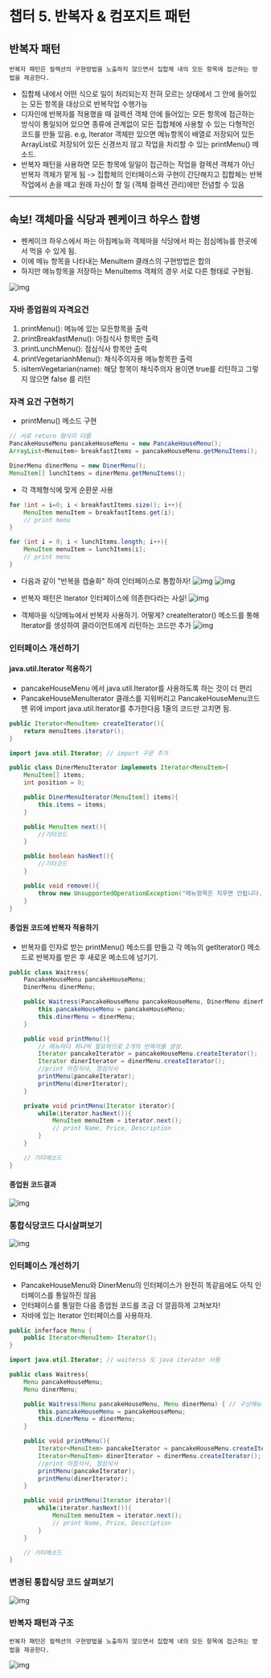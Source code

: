 # 챕터 5. 반복자 & 컴포지트 패턴

## 반복자 패턴
```
반복자 패턴은 컬렉션의 구현방법을 노출하지 않으면서 집합체 내의 모든 항목에 접근하는 방법을 제공한다.
```

- 집합체 내에서 어떤 식으로 일이 처리되는지 전혀 모르는 상태에서 그 안에 들어있는 모든 항목을 대상으로 반복작업 수행가능
- 디자인에 반복자를 적용했을 때 걸렉션 객체 안에 들어있는 모든 항목에 접근하는 방식이 통일되어 있으면 종류에 관계없이 모든 집합체에 사용할 수 있는 다형적인 코드를 만들 있음. e.g, Iterator 객체만 있으면 메뉴항목이 배열로 저장되어 있든 ArrayList로 저장되어 있든 신경쓰지 않고 작업을 처리할 수 있는 printMenu() 메소드.
- 반복자 패턴을 사용하면 모든 항목에 일일이 접근하는 작업을 컬렉션 객체가 아닌 반복자 객체가 맡게 됨 -> 집합체의 인터페이스와 구현이 간단해지고 집합체는 반복작업에서 손을 떼고 원래 자신이 할 일 (객체 컬렉션 관리)에만 전념할 수 있음

---
## 속보! 객체마을 식당과 펜케이크 하우스 합병
- 펜케이크 하우스에서 파는 아침메뉴와 객체마을 식당에서 파는 점심메뉴를 한곳에서 먹을 수 있게 됨.
- 이에 메뉴 항목을 나타내는 MenuItem 클래스의 구현방법은 합의
- 하지만 메뉴항목을 저장하는 MenuItems 객체의 경우 서로 다른 형태로 구현됨.

![img](./img/iterator1.png)

### 자바 종업원의 자격요건
1. printMenu(): 메뉴에 있는 모든항목을 출력
2. printBreakfastMenu(): 아침식사 항목만 출력
3. printLunchMenu(): 점심식사 항목만 출력
4. printVegetarianhMenu(): 채식주의자용 메뉴항목한 출력
5. isItemVegetarian(name): 해당 항목이 채식주의자 용이면 true를 리턴하고 그렇지 않으면 false 를 리턴

### 자격 요건 구현하기
- printMenu() 메소드 구현
```java
// 서로 return 형식이 다름
PancakeHouseMenu pancakeHouseMenu = new PancakeHouseMenu();
ArrayList<Menuitem> breakfastItems = pancakeHouseMenu.getMenuItems();

DinerMenu dinerMenu = new DinerMenu();
MenuItem[] lunchItems = dinerMenu.getMenuItems();
```

- 각 객체형식에 맞게 순환문 사용
```java
for (int = i=0; i < breakfastItems.size(); i++){
    MenuItem menuItem = breakfastItems.get(i);
    // print menu
}

for (int i = 0; i < lunchItems.length; i++){
    MenuItem menuItem = lunchItems[i];
    // print menu
}
```

- 다음과 같이 "반복을 캡슐화" 하여 인터페이스로 통합하자! 
![img](./img/iterator2.png)
![img](./img/iterator3.png)

- 반복자 패턴은 Iterator 인터페이스에 의존한다라는 사실!
![img](./img/iterator4.png)

- 객체마을 식당메뉴에서 반복자 사용하기. 어떻게? createIterator() 메소드를 통해 Iterator를 생성하여 클라이언트에게 리턴하는 코드만 추가
![img](./img/iterator5.png)

### 인터페이스 개선하기
#### java.util.Iterator 적용하기
- pancakeHouseMenu 에서 java.util.Iterator를 사용하도록 하는 것이 더 편리
- PancakeHouseMenuIterator 클래스를 지워버리고 PancakeHouseMenu코드 맨 위에 import java.util.Iterator를 추가한다음 1줄의 코드만 고치면 됨.
```java
public Iterator<MenuItem> createIterator(){
    return menuItems.iterator();
}
```
```java
import java.util.Iterator; // import 구문 추가

public class DinerMenuIterator implements Iterator<MenuItem>{
    MenuItem[] items;
    int position = 0;

    public DinerMenuIterator(MenuItem[] items){
        this.items = items;
    }

    public MenuItem next(){
        //기타코드
    }

    public boolean hasNext(){
        //기타코드
    }

    public void remove(){
        throw new UnsupportedOperationException("메뉴항목은 지우면 안됩니다.); //iterator 인터페이스에서 remove()메소드는 필수가 아님. 그냥 예외를 던지는 식으로 처리
    }
}
```

#### 종업원 코드에 반복자 적용하기
- 반복자를 인자로 받는 printMenu() 메소드를 만들고 각 메뉴의 getIterator() 메소드로 반복자를 받은 후 새로운 메소드에 넘기기.
```java
public class Waitress{
    PancakeHouseMenu pancakeHouseMenu;
    DinerMenu dinerMenu;

    public Waitress(PancakeHouseMenu pancakeHouseMenu, DinerMenu dinerMenu) { // 생성자에서 두 메뉴를 인자로 받아오기
        this.pancakeHouseMenu = pancakeHouseMenu;
        this.dinerMenu = dinerMenu;
    }

    public void printMenu(){
        // 메뉴마다 하나씩 필요하므로 2개의 반복자를 생성. 
        Iterator pancakeIterator = pancakeHouseMenu.createIterator();
        Iterator dinerIterator = dinerMenu.createIterator();
        //print 아침식사, 점심식사
        printMenu(pancakeIterator);
        printMenu(dinerIterator);
    }

    private void printMenu(Iterator iterator){
        while(iterator.hasNext()){
            MenuItem menuItem = iterator.next();
            // print Name, Price, Description
        }
    }

    // 기타메소드
}
```
#### 종업원 코드결과
![img](./img/iterator6.png)


### 통합식당코드 다시살펴보기
![img](./img/iterator7.png)


### 인터페이스 개선하기
- PancakeHouseMenu와 DinerMenu의 인터페이스가 완전히 똑같음에도 아직 인터페이스를 통일하진 않음
- 인터페이스를 통일한 다음 종업원 코드를 조금 더 깔끔하게 고쳐보자!
- 자바에 있는 Iterator 인터페이스를 사용하자.
```java
public inferface Menu {
    public Iterator<MenuItem> Iterator();
}
```

```java
import java.util.Iterator; // waiterss 도 java iterator 사용

public class Waitress{
    Menu pancakeHouseMenu;
    Menu dinerMenu;

    public Waitress(Menu pancakeHouseMenu, Menu dinerMenu) { // 구상메뉴 클래스를 Menu인터페이스로 바꾸자
        this.pancakeHouseMenu = pancakeHouseMenu;
        this.dinerMenu = dinerMenu;
    }

    public void printMenu(){
        Iterator<MenuItem> pancakeIterator = pancakeHouseMenu.createIterator();
        Iterator<MenuItem> dinerIterator = dinerMenu.createIterator();
        //print 아침식사, 점심식사
        printMenu(pancakeIterator);
        printMenu(dinerIterator);
    }

    public void printMenu(Iterator iterator){
        while(iterator.hasNext()){
            MenuItem menuItem = iterator.next();
            // print Name, Price, Description
        }
    }

    // 기타메소드
}
```

### 변경된 통합식당 코드 살펴보기
![img](./img/iterator8.png)

### 반복자 패턴과 구조
```
반복자 패턴은 컬렉션의 구현방법을 노출하지 않으면서 집합체 내의 모든 항목에 접근하는 방법을 제공한다.
```

![img](./img/iterator9.png)



